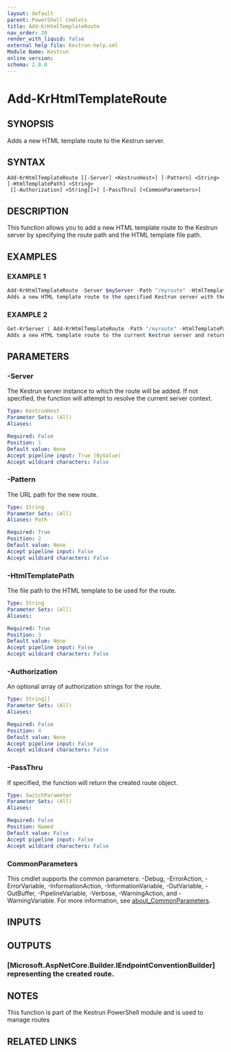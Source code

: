 ```yaml
---
layout: default
parent: PowerShell Cmdlets
title: Add-KrHtmlTemplateRoute
nav_order: 20
render_with_liquid: false
external help file: Kestrun-help.xml
Module Name: Kestrun
online version:
schema: 2.0.0
---
```


# Add-KrHtmlTemplateRoute

## SYNOPSIS
Adds a new HTML template route to the Kestrun server.

## SYNTAX

```
Add-KrHtmlTemplateRoute [[-Server] <KestrunHost>] [-Pattern] <String> [-HtmlTemplatePath] <String>
 [[-Authorization] <String[]>] [-PassThru] [<CommonParameters>]
```

## DESCRIPTION
This function allows you to add a new HTML template route to the Kestrun server by specifying the route path and the HTML template file path.

## EXAMPLES

### EXAMPLE 1
```powershell
Add-KrHtmlTemplateRoute -Server $myServer -Path "/myroute" -HtmlTemplatePath "C:\Templates\mytemplate.html"
Adds a new HTML template route to the specified Kestrun server with the given path and template file.
```

### EXAMPLE 2
```powershell
Get-KrServer | Add-KrHtmlTemplateRoute -Path "/myroute" -HtmlTemplatePath "C:\Templates\mytemplate.html" -PassThru
Adds a new HTML template route to the current Kestrun server and returns the route object
```

## PARAMETERS

### -Server
The Kestrun server instance to which the route will be added.
If not specified, the function will attempt to resolve the current server context.

```yaml
Type: KestrunHost
Parameter Sets: (All)
Aliases:

Required: False
Position: 1
Default value: None
Accept pipeline input: True (ByValue)
Accept wildcard characters: False
```

### -Pattern
The URL path for the new route.

```yaml
Type: String
Parameter Sets: (All)
Aliases: Path

Required: True
Position: 2
Default value: None
Accept pipeline input: False
Accept wildcard characters: False
```

### -HtmlTemplatePath
The file path to the HTML template to be used for the route.

```yaml
Type: String
Parameter Sets: (All)
Aliases:

Required: True
Position: 3
Default value: None
Accept pipeline input: False
Accept wildcard characters: False
```

### -Authorization
An optional array of authorization strings for the route.

```yaml
Type: String[]
Parameter Sets: (All)
Aliases:

Required: False
Position: 4
Default value: None
Accept pipeline input: False
Accept wildcard characters: False
```

### -PassThru
If specified, the function will return the created route object.

```yaml
Type: SwitchParameter
Parameter Sets: (All)
Aliases:

Required: False
Position: Named
Default value: False
Accept pipeline input: False
Accept wildcard characters: False
```

### CommonParameters
This cmdlet supports the common parameters: -Debug, -ErrorAction, -ErrorVariable, -InformationAction, -InformationVariable, -OutVariable, -OutBuffer, -PipelineVariable, -Verbose, -WarningAction, and -WarningVariable. For more information, see [about_CommonParameters](http://go.microsoft.com/fwlink/?LinkID=113216).

## INPUTS

## OUTPUTS

### [Microsoft.AspNetCore.Builder.IEndpointConventionBuilder] representing the created route.
## NOTES
This function is part of the Kestrun PowerShell module and is used to manage routes

## RELATED LINKS
